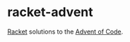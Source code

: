 # racket-advent

[Racket](http://racket-lang.org/) solutions to the [Advent of Code](http://adventofcode.com/).
